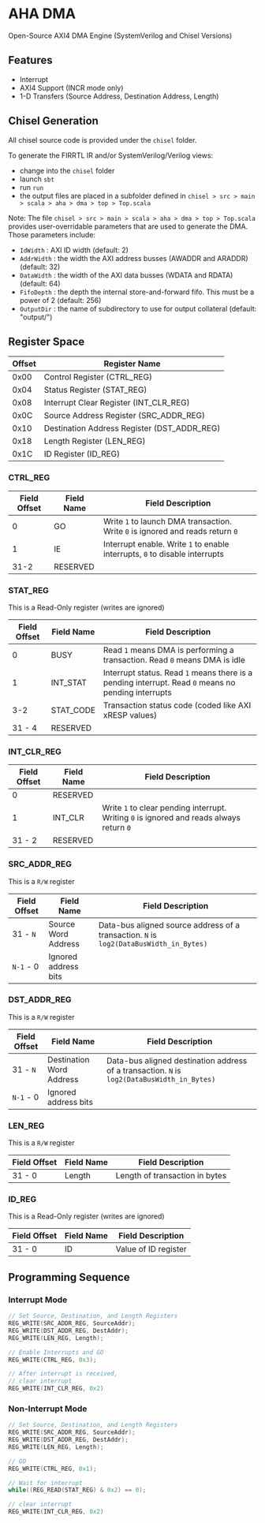 # AHA DMA

Open-Source AXI4 DMA Engine (SystemVerilog and Chisel Versions)

## Features
 - Interrupt
 - AXI4 Support (INCR mode only)
 - 1-D Transfers (Source Address, Destination Address, Length)

## Chisel Generation

All chisel source code is provided under the `chisel` folder.

To generate the FIRRTL IR and/or SystemVerilog/Verilog views:
- change into the `chisel` folder
- launch `sbt`
- run `run`
- the output files are placed in a subfolder defined in `chisel > src > main > scala > aha > dma > top > Top.scala`

Note: The file `chisel > src > main > scala > aha > dma > top > Top.scala` provides user-overridable parameters that are used to generate the DMA. Those parameters include:
- `IdWidth` : AXI ID width (default: 2)
- `AddrWidth` : the width the AXI address busses (AWADDR and ARADDR) (default: 32)
- `DataWidth` : the width of the AXI data busses (WDATA and RDATA) (default: 64)
- `FifoDepth` : the depth the internal store-and-forward fifo. This must be a power of 2 (default: 256)
- `OutputDir` : the name of subdirectory to use for output collateral (default: "output/")

## Register Space

| Offset | Register Name |
|--------|---------------|
| 0x00      | Control Register (CTRL_REG) |
| 0x04      | Status Register (STAT_REG) |
| 0x08      | Interrupt Clear Register (INT_CLR_REG) |
| 0x0C      | Source Address Register (SRC_ADDR_REG) |
| 0x10      | Destination Address Register (DST_ADDR_REG) |
| 0x18      | Length Register (LEN_REG) |
| 0x1C      | ID Register   (ID_REG)    |

### CTRL_REG

| Field Offset | Field Name | Field Description |
|--------------|------------|-------------------|
| 0 | GO | Write `1` to launch DMA transaction. Write `0` is ignored and reads return `0` |
| 1 | IE | Interrupt enable. Write `1` to enable interrupts, `0` to disable interrupts |
| 31-2 | RESERVED | |

### STAT_REG

This is a Read-Only register (writes are ignored)

| Field Offset | Field Name | Field Description |
|--------------|------------|-------------------|
| 0 | BUSY | Read `1` means DMA is performing a transaction. Read `0` means DMA is idle |
| 1 | INT_STAT | Interrupt status. Read `1` means there is a pending interrupt. Read `0` means no pending interrupts |
| 3-2 | STAT_CODE | Transaction status code (coded like AXI xRESP values) |
| 31 - 4| RESERVED |

### INT_CLR_REG

| Field Offset | Field Name | Field Description |
|--------------|------------|-------------------|
| 0 | RESERVED | |
| 1 | INT_CLR | Write `1` to clear pending interrupt. Writing `0` is ignored and reads always return `0` |
| 31 - 2| RESERVED |


### SRC_ADDR_REG

This is a `R/W` register

| Field Offset | Field Name | Field Description |
|--------------|------------|-------------------|
| 31 - `N` | Source Word Address | Data-bus aligned source address of a transaction. `N` is `log2(DataBusWidth_in_Bytes)` |
| `N-1` - 0 | Ignored address bits | |

### DST_ADDR_REG

This is a `R/W` register

| Field Offset | Field Name | Field Description |
|--------------|------------|-------------------|
| 31 - `N` | Destination Word Address | Data-bus aligned destination address of a transaction. `N` is `log2(DataBusWidth_in_Bytes)` |
| `N-1` - 0 | Ignored address bits | |

### LEN_REG

This is a `R/W` register

| Field Offset | Field Name | Field Description |
|--------------|------------|-------------------|
| 31 - 0 | Length | Length of transaction in bytes |

### ID_REG

This is a Read-Only register (writes are ignored)

| Field Offset | Field Name | Field Description |
|--------------|------------|-------------------|
| 31 - 0 | ID | Value of ID register |


## Programming Sequence

### Interrupt Mode

```c++
// Set Source, Destination, and Length Registers
REG_WRITE(SRC_ADDR_REG, SourceAddr);
REG_WRITE(DST_ADDR_REG, DestAddr);
REG_WRITE(LEN_REG, Length);

// Enable Interrupts and GO
REG_WRITE(CTRL_REG, 0x3);

// After interrupt is received,
// clear interrupt
REG_WRITE(INT_CLR_REG, 0x2)
```

### Non-Interrupt Mode

```c++
// Set Source, Destination, and Length Registers
REG_WRITE(SRC_ADDR_REG, SourceAddr);
REG_WRITE(DST_ADDR_REG, DestAddr);
REG_WRITE(LEN_REG, Length);

// GO
REG_WRITE(CTRL_REG, 0x1);

// Wait for interrupt
while((REG_READ(STAT_REG) & 0x2) == 0);

// clear interrupt
REG_WRITE(INT_CLR_REG, 0x2)
```
